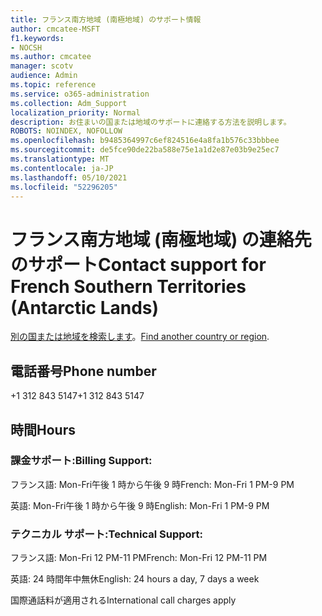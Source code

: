 ```yaml
---
title: フランス南方地域 (南極地域) のサポート情報
author: cmcatee-MSFT
f1.keywords:
- NOCSH
ms.author: cmcatee
manager: scotv
audience: Admin
ms.topic: reference
ms.service: o365-administration
ms.collection: Adm_Support
localization_priority: Normal
description: お住まいの国または地域のサポートに連絡する方法を説明します。
ROBOTS: NOINDEX, NOFOLLOW
ms.openlocfilehash: b9485364997c6ef824516e4a8fa1b576c33bbbee
ms.sourcegitcommit: de5fce90de22ba588e75e1a1d2e87e03b9e25ec7
ms.translationtype: MT
ms.contentlocale: ja-JP
ms.lasthandoff: 05/10/2021
ms.locfileid: "52296205"
---
```

# <a name="contact-support-for-french-southern-territories-antarctic-lands"></a><span data-ttu-id="a3eb0-103">フランス南方地域 (南極地域) の連絡先のサポート</span><span class="sxs-lookup"><span data-stu-id="a3eb0-103">Contact support for French Southern Territories (Antarctic Lands)</span></span>

<span data-ttu-id="a3eb0-104">[別の国または地域を検索します](../../business-video/get-help-support.md)。</span><span class="sxs-lookup"><span data-stu-id="a3eb0-104">[Find another country or region](../../business-video/get-help-support.md).</span></span>

## <a name="phone-number"></a><span data-ttu-id="a3eb0-105">電話番号</span><span class="sxs-lookup"><span data-stu-id="a3eb0-105">Phone number</span></span>
<span data-ttu-id="a3eb0-106">+1 312 843 5147</span><span class="sxs-lookup"><span data-stu-id="a3eb0-106">+1 312 843 5147</span></span>

## <a name="hours"></a><span data-ttu-id="a3eb0-107">時間</span><span class="sxs-lookup"><span data-stu-id="a3eb0-107">Hours</span></span>
### <a name="billing-support"></a><span data-ttu-id="a3eb0-108">課金サポート:</span><span class="sxs-lookup"><span data-stu-id="a3eb0-108">Billing Support:</span></span>

<span data-ttu-id="a3eb0-109">フランス語: Mon-Fri午後 1 時から午後 9 時</span><span class="sxs-lookup"><span data-stu-id="a3eb0-109">French: Mon-Fri 1 PM-9 PM</span></span>

<span data-ttu-id="a3eb0-110">英語: Mon-Fri午後 1 時から午後 9 時</span><span class="sxs-lookup"><span data-stu-id="a3eb0-110">English: Mon-Fri 1 PM-9 PM</span></span>

### <a name="technical-support"></a><span data-ttu-id="a3eb0-111">テクニカル サポート:</span><span class="sxs-lookup"><span data-stu-id="a3eb0-111">Technical Support:</span></span>

<span data-ttu-id="a3eb0-112">フランス語: Mon-Fri 12 PM-11 PM</span><span class="sxs-lookup"><span data-stu-id="a3eb0-112">French: Mon-Fri 12 PM-11 PM</span></span>

<span data-ttu-id="a3eb0-113">英語: 24 時間年中無休</span><span class="sxs-lookup"><span data-stu-id="a3eb0-113">English: 24 hours a day, 7 days a week</span></span>

<span data-ttu-id="a3eb0-114">国際通話料が適用される</span><span class="sxs-lookup"><span data-stu-id="a3eb0-114">International call charges apply</span></span>
